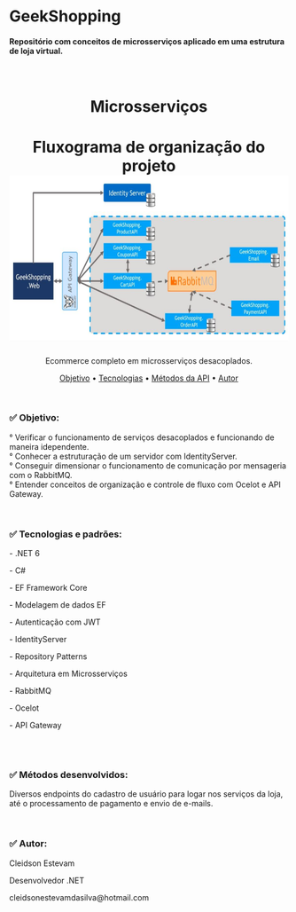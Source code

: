 # GeekShopping
<h4> Repositório com conceitos de microsserviços aplicado em uma estrutura de loja virtual. </h4>
<br/>
<h1 align="center">Microsserviços</h1>

<h1 align="center">
<a align="center">Fluxograma de organização do projeto</a>
<img src="https://github.com/CleidsonEstevam/GeekShopping/blob/main/img/fluxograma.JPG" height="300" width="600"/>
</h1>
<p align="center">Ecommerce completo em microsserviços desacoplados.</p>

<p align="center" height="400" width="400">
 <a href="#objetivo">Objetivo</a> •
 <a href="#tecnologias">Tecnologias</a> •
 <a href="#metodos">Métodos da API</a> •
 <a href="#autor">Autor</a> 
</p>
<br/>
<h3 id="objetivo">✅ Objetivo:</h3>
<p>
   ° Verificar o funcionamento de serviços desacoplados e funcionando de maneira idependente.<br/>
   ° Conhecer a estruturação de um servidor com IdentityServer. <br/>
   ° Conseguir dimensionar o funcionamento de comunicação por mensageria com o RabbitMQ.<br/>
   ° Entender conceitos de organização e controle de fluxo com Ocelot e API Gateway.<br/>
<p/>
<br/>
<h3 id="tecnologias">✅ Tecnologias e padrões:</h3>
<p>- .NET 6 <p/>
<p>- C# <p/>
<p>- EF Framework Core<p/>
<p>- Modelagem de dados EF <p/>
<p>- Autenticação com JWT <p/>
<p>- IdentityServer </p>
<p>- Repository Patterns </p>
<p>- Arquitetura em Microsserviços </p>
<p>- RabbitMQ </p>
<p>- Ocelot </p>
<p>- API Gateway </p>
<br/>
<br/>
<h3 id="metodos">✅ Métodos desenvolvidos:</h3>
<p>Diversos endpoints do cadastro de usuário para logar nos serviços da loja, até o processamento de pagamento e envio de e-mails.<p/>
<br/>
<h3 id="autor">✅ Autor:</h3>
 <p>Cleidson Estevam<p/>
 <p>Desenvolvedor .NET<p/>
 <p>cleidsonestevamdasilva@hotmail.com<p>


